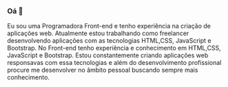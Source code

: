 ### Oá 👋

Eu sou uma Programadora Front-end e tenho experiência na criação de aplicações web.
Atualmente estou trabalhando como freelancer desenvolvendo aplicações com as tecnologias HTML,CSS, JavaScript e Bootstrap. 
No Front-end tenho experiência e conhecimento em HTML,CSS, JavaScript e Bootstrap.
Estou constantemente criando aplicações web responsavas com essa tecnologias e além do desenvolvimento profissional procure me desenvolver no âmbito pessoal buscando sempre mais conhecimento.
